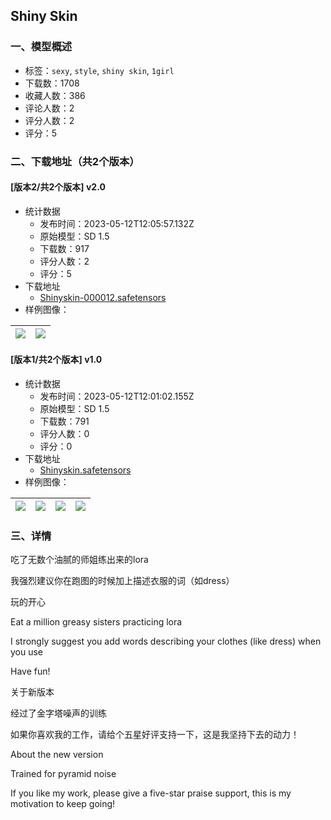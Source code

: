 ## Shiny Skin
### 一、模型概述

- 标签：`sexy`, `style`, `shiny skin`, `1girl`
- 下载数：1708
- 收藏人数：386
- 评论人数：2
- 评分人数：2
- 评分：5

### 二、下载地址（共2个版本）

#### [版本2/共2个版本] v2.0

- 统计数据
  - 发布时间：2023-05-12T12:05:57.132Z
  - 原始模型：SD 1.5
  - 下载数：917
  - 评分人数：2
  - 评分：5
- 下载地址
  - [Shinyskin-000012.safetensors](https://civitai.com/api/download/models/68757)
- 样例图像：

| <img src="https://image.civitai.com/xG1nkqKTMzGDvpLrqFT7WA/f990b4d8-c2f9-4383-8595-effb37305f7f/width=450/766295.jpeg" /> | <img src="https://image.civitai.com/xG1nkqKTMzGDvpLrqFT7WA/453cb703-afee-4370-82f4-7ba60670fbad/width=450/766296.jpeg" /> |
| ---- | ---- |

#### [版本1/共2个版本] v1.0

- 统计数据
  - 发布时间：2023-05-12T12:01:02.155Z
  - 原始模型：SD 1.5
  - 下载数：791
  - 评分人数：0
  - 评分：0
- 下载地址
  - [Shinyskin.safetensors](https://civitai.com/api/download/models/57954)
- 样例图像：

| <img src="https://image.civitai.com/xG1nkqKTMzGDvpLrqFT7WA/68364968-3d42-485f-0997-e6d5fdd83500/width=450/630150.jpeg" /> | <img src="https://image.civitai.com/xG1nkqKTMzGDvpLrqFT7WA/c37657a2-c776-464b-c948-2a04662af800/width=450/630152.jpeg" /> | <img src="https://image.civitai.com/xG1nkqKTMzGDvpLrqFT7WA/1b8bfcc4-ab5d-450c-b76c-a1f116c3bd00/width=450/630153.jpeg" /> | <img src="https://image.civitai.com/xG1nkqKTMzGDvpLrqFT7WA/e3e736f3-8ef5-4540-7633-01280cdb3900/width=450/630154.jpeg" /> |
| ---- | ---- | ---- | ---- |


### 三、详情
<p>吃了无数个油腻的师姐练出来的lora</p><p>我强烈建议你在跑图的时候加上描述衣服的词（如dress）</p><p>玩的开心</p><p>Eat a million greasy sisters practicing lora</p><p>I strongly suggest you add words describing your clothes (like dress) when you use</p><p>Have fun!</p><p>关于新版本</p><p>经过了金字塔噪声的训练</p><p>如果你喜欢我的工作，请给个五星好评支持一下，这是我坚持下去的动力！</p><p>About the new version</p><p>Trained for pyramid noise</p><p>If you like my work, please give a five-star praise support, this is my motivation to keep going!</p>